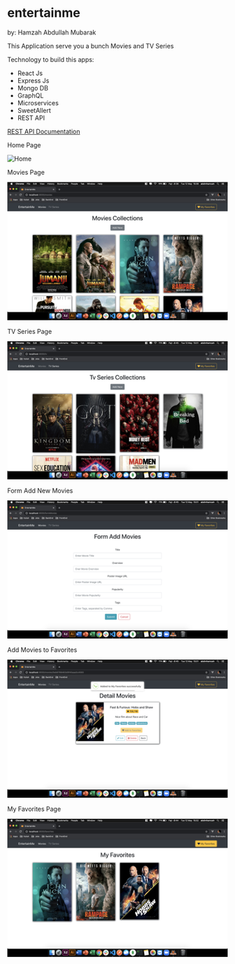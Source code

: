 # entertainme

by: Hamzah Abdullah Mubarak

This Application serve you a bunch Movies and TV Series

Technology to build this apps:

- React Js
- Express Js
- Mongo DB
- GraphQL
- Microservices
- SweetAllert
- REST API

[REST API Documentation](https://documenter.getpostman.com/view/10895551/Szmh3Gv6?version=latest)

Home Page

![Home](client/public/EntertainMe1.png)

Movies Page

![Home](client/public/EntertainMe7.png)

TV Series Page

![Home](client/public/EntertainMe3.png)

Form Add New Movies

![Home](client/public/EntertainMe5.png)

Add Movies to Favorites

![Home](client/public/EntertainMe4.png)

My Favorites Page

![Home](client/public/EntertainMe6.png)
